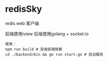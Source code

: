 # redisSky
redis web 客户端

前端使用iview
后端使用golang + socket.io

```
使用：
npm run build # 安装前端依赖
cd ./backend/bin && go run start.go # 启动服务

```